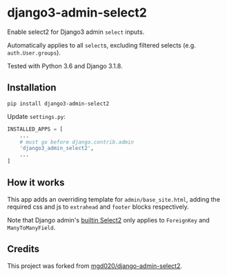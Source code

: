 # django3-admin-select2

Enable select2 for Django3 admin `select` inputs.

Automatically applies to all `select`s, excluding filtered selects (e.g. `auth.User.groups`).

Tested with Python 3.6 and Django 3.1.8.

## Installation

```shell
pip install django3-admin-select2
```

Update `settings.py`:

```python
INSTALLED_APPS = [
    ...
    # must go before django.contrib.admin
    'django3_admin_select2',
    ...
]
```

## How it works

This app adds an overriding template for `admin/base_site.html`, adding the required css and js to `extrahead` and `footer` blocks respectively.

Note that Django admin's [builtin Select2](https://docs.djangoproject.com/en/3.1/ref/contrib/admin/#django.contrib.admin.ModelAdmin.autocomplete_fields) only applies to `ForeignKey` and `ManyToManyField`.

## Credits

This project was forked from [mgd020/django-admin-select2](https://github.com/mgd020/django-admin-select2).
